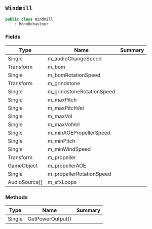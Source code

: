 ## `Windmill`

```csharp
public class Windmill
    : MonoBehaviour

```

### Fields

| Type | Name | Summary | 
| --- | --- | --- | 
| Single | m_audioChangeSpeed |  | 
| Transform | m_bom |  | 
| Single | m_bomRotationSpeed |  | 
| Transform | m_grindstone |  | 
| Single | m_grindstoneRotationSpeed |  | 
| Single | m_maxPitch |  | 
| Single | m_maxPitchVel |  | 
| Single | m_maxVol |  | 
| Single | m_maxVolVel |  | 
| Single | m_minAOEPropellerSpeed |  | 
| Single | m_minPitch |  | 
| Single | m_minWindSpeed |  | 
| Transform | m_propeller |  | 
| GameObject | m_propellerAOE |  | 
| Single | m_propellerRotationSpeed |  | 
| AudioSource[] | m_sfxLoops |  | 


### Methods

| Type | Name | Summary | 
| --- | --- | --- | 
| Single | GetPowerOutput() |  | 


